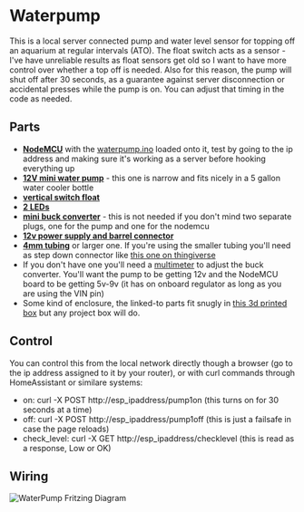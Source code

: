 # Waterpump

This is a local server connected pump and water level sensor for topping off an aquarium at regular intervals (ATO). The float switch acts as a sensor - I've have unreliable results as float sensors get old so I want to have more control over whether a top off is needed. Also for this reason, the pump will shut off after 30 seconds, as a guarantee against server disconnection or accidental presses while the pump is on. You can adjust that timing in the code as needed.

## Parts
- **[NodeMCU](https://amzn.to/2UdY5cX)** with the [waterpump.ino](https://github.com/sfgabe/OITProjects/blob/master/WaterPump/waterpump.ino) loaded onto it, test by going to the ip address and making sure it's working as a server before hooking everything up
- **[12V mini water pump](https://amzn.to/2MJ3fws)** - this one is narrow and fits nicely in a 5 gallon water cooler bottle
- **[vertical switch float](https://amzn.to/2Zu8xhv)**
- **[2 LEDs](https://amzn.to/2PQMou5)**
- **[mini buck converter](https://amzn.to/2PQR9E4)** - this is not needed if you don't mind two separate plugs, one for the pump and one for the nodemcu
- **[12v power supply and barrel connector](https://amzn.to/2MX6NLP)**
- **[4mm tubing](https://amzn.to/2UEIqnl)** or larger one. If you're using the smaller tubing you'll need as step down connector like [this one on thingiverse](https://www.thingiverse.com/thing:3833100)
- If you don't have one you'll need a [multimeter](https://amzn.to/2A0HnVe) to adjust the buck converter. You'll want the pump to be getting 12v and the NodeMCU board to be getting 5v-9v (it has on onboard regulator as long as you are using the VIN pin)
- Some kind of enclosure, the linked-to parts fit snugly in [this 3d printed box](https://www.thingiverse.com/thing:3581474) but any project box will do.

## Control
You can control this from the local network directly though a browser (go to the ip address assigned to it by your router), or with curl commands through HomeAssistant or similare systems:
- on: curl -X POST http://esp_ipaddress/pump1on (this turns on for 30 seconds at a time)
- off: curl -X POST http://esp_ipaddress/pump1off (this is just a failsafe in case the page reloads)
- check_level: curl -X GET http://esp_ipaddress/checklevel (this is read as a response, Low or OK)

## Wiring
![WaterPump Fritzing Diagram](https://github.com/sfgabe/OITProjects/blob/master/WaterPump/waterpump.png?raw=true)
